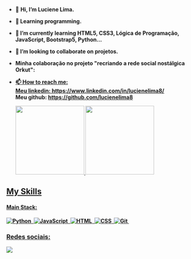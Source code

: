 - 👋 <b>Hi, I’m Luciene Lima.
- 👀 Learning programming.
- 🌱 I’m currently learning HTML5, CSS3, Lógica de Programação, JavaScript, Bootstrap5, Python...
- 💞️ I’m looking to collaborate on projetos.
- Minha colaboração no projeto "recriando a rede social nostálgica Orkut":   <a href="[https://github.com/lucienelima8](https://otaviosouza21.github.io/orkut/home.html)">

- 📫 How to reach me:
    <br><b>Meu linkedin: https://www.linkedin.com/in/lucienelima8/
    <br><b>Meu github: https://github.com/lucienelima8

  <div>
  <a href="https://github.com/lucienelima8">
  <img height="180em" src="https://github-readme-stats.vercel.app/api/top-langs/?username=lucienelima8&layout=compact&langs_count=7&theme=dracula"/>
  <img height="180em" src="https://github-readme-stats.vercel.app/api?username=lucienelima8&show_icons=true&theme=dracula&include_all_commits=true&count_private=true"/>

</div>

## My Skills

#### Main Stack:

![Python](https://img.shields.io/badge/Python-14354C?style=for-the-badge&logo=python&logoColor=white)&nbsp;
![JavaScript](https://img.shields.io/badge/JavaScript-F7DF1E?style=for-the-badge&logo=javascript&logoColor=black)&nbsp;
![HTML](https://img.shields.io/badge/HTML5-E34F26?style=for-the-badge&logo=html5&logoColor=white)&nbsp;
![CSS](https://img.shields.io/badge/CSS3-1572B6?style=for-the-badge&logo=css3&logoColor=white)&nbsp;
![Git](https://img.shields.io/badge/GIT-E44C30?style=for-the-badge&logo=git&logoColor=white)&nbsp;

  
### Redes sociais:

<div>
  <a href="https://www.linkedin.com/in/lucienelima8/" target="_blank"><img src="https://img.shields.io/badge/-LinkedIn-%230077B5?style= for-the-badge&logo=linkedin&logoColor=white" target="_blank"></a>  
</div>


<!---
lucienelima8/lucienelima8 is a ✨ special ✨ repository because its `README.md` (this file) appears on your GitHub profile.
You can click the Preview link to take a look at your changes.
--->
